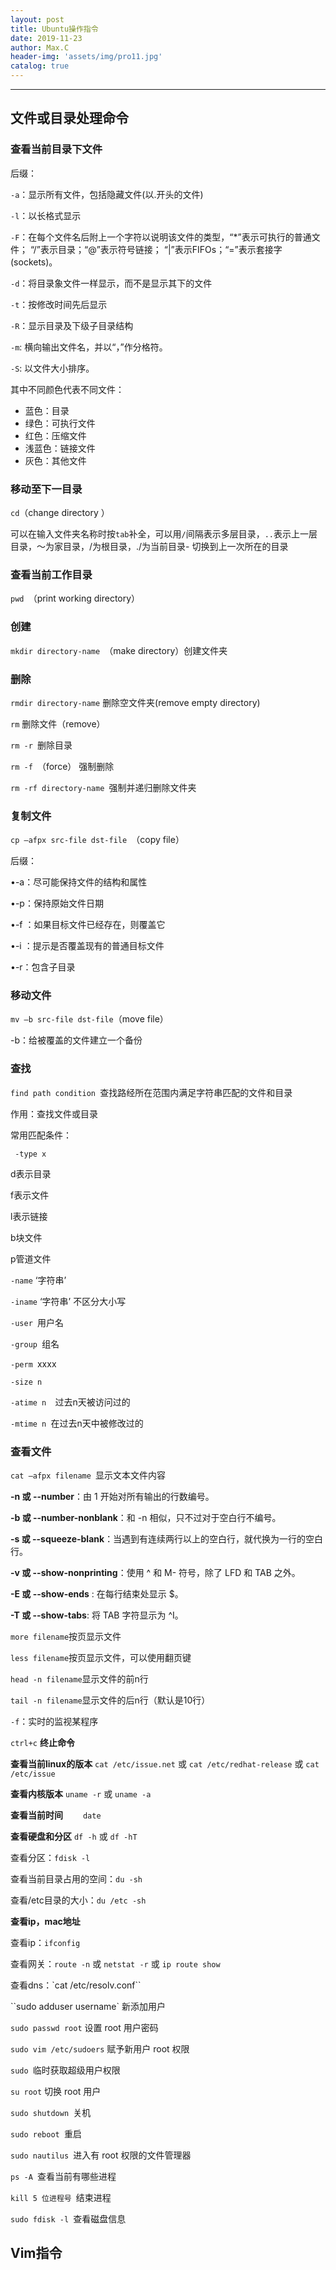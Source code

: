 ```yaml
---
layout: post
title: Ubuntu操作指令
date: 2019-11-23
author: Max.C
header-img: 'assets/img/pro11.jpg'
catalog: true
---
```


***


## 文件或目录处理命令

### **查看当前目录下文件**

后缀：

`-a`：显示所有文件，包括隐藏文件(以.开头的文件)

`-l`：以长格式显示

`-F`：在每个文件名后附上一个字符以说明该文件的类型，“\*”表示可执行的普通文件；  “/”表示目录；“@”表示符号链接；  “|”表示FIFOs；“=”表示套接字(sockets)。 

`-d`：将目录象文件一样显示，而不是显示其下的文件 

`-t`：按修改时间先后显示

`-R`：显示目录及下级子目录结构

`-m`:  横向输出文件名，并以“，”作分格符。 

`-S`:  以文件大小排序。 

其中不同颜色代表不同文件：

- 蓝色：目录
- 绿色：可执行文件
- 红色：压缩文件
- 浅蓝色：链接文件
- 灰色：其他文件

### **移动至下一目录**

`cd`（change directory ）

可以在输入文件夹名称时按`tab`补全，可以用`/`间隔表示多层目录，`..`表示上一层目录，～为家目录，/为根目录，./为当前目录- 切换到上一次所在的目录

### **查看当前工作目录**

`pwd `（print working directory）

### **创建**

`mkdir directory-name `（make directory）创建文件夹



### **删除**

`rmdir directory-name` 删除空文件夹(remove empty directory)

`rm` 删除文件（remove）

`rm -r `删除目录

`rm -f `（force） 强制删除

`rm -rf directory-name `强制并递归删除文件夹

### **复制文件**

`cp –afpx src-file dst-file `（copy file）

后缀：

•-a：尽可能保持文件的结构和属性 

•-p：保持原始文件日期

•-f ：如果目标文件已经存在，则覆盖它 

•-i ：提示是否覆盖现有的普通目标文件 

•-r：包含子目录

### **移动文件**

`mv –b src-file dst-file`（move file）

-b：给被覆盖的文件建立一个备份

### **查找**

`find path condition `查找路经所在范围内满足字符串匹配的文件和目录

作用：查找文件或目录

常用匹配条件：

` -type x`

d表示目录

f表示文件

l表示链接

b块文件

p管道文件

`-name` ‘字符串’

`-iname` ‘字符串’ 不区分大小写

`-user `用户名

`-group `组名

`-perm `xxxx

`-size n `

`-atime n  `过去n天被访问过的

`-mtime n `在过去n天中被修改过的

### **查看文件**

`cat –afpx filename `显示文本文件内容

**-n 或 --number**：由 1 开始对所有输出的行数编号。

**-b 或 --number-nonblank**：和 -n 相似，只不过对于空白行不编号。

**-s 或 --squeeze-blank**：当遇到有连续两行以上的空白行，就代换为一行的空白行。

**-v 或 --show-nonprinting**：使用 ^ 和 M- 符号，除了 LFD 和 TAB 之外。

**-E 或 --show-ends** : 在每行结束处显示 $。

**-T 或 --show-tabs**: 将 TAB 字符显示为 ^I。

`more filename`按页显示文件

`less filename`按页显示文件，可以使用翻页键

`head -n filename`显示文件的前n行

`tail -n filename`显示文件的后n行（默认是10行）

`-f`：实时的监视某程序

`ctrl+c` **终止命令**





**查看当前linux的版本**
`cat /etc/issue.net` 或 `cat /etc/redhat-release` 或 `cat /etc/issue`

**查看内核版本**
`uname -r` 或 `uname -a`

**查看当前时间**
　　`date`

**查看硬盘和分区**
`df -h` 或 `df -hT`

查看分区：`fdisk -l`

查看当前目录占用的空间：`du -sh`

查看/etc目录的大小：`du /etc -sh`

**查看ip，mac地址**

查看ip：`ifconfig`

查看网关：`route -n` 或 `netstat -r` 或 `ip route show`

查看dns：`cat /etc/resolv.conf``

``sudo adduser username` 新添加用户

`sudo passwd root` 设置 root 用户密码

`sudo vim /etc/sudoers` 赋予新用户 root 权限

`sudo `临时获取超级用户权限

`su root` 切换 root 用户

`sudo shutdown `关机

`sudo reboot `重启

`sudo nautilus `进入有 root 权限的文件管理器

`ps -A `查看当前有哪些进程

`kill 5 位进程号 `结束进程

`sudo fdisk -l `查看磁盘信息



## Vim指令
